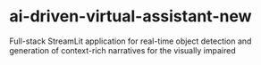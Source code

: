 # ai-driven-virtual-assistant-new
Full-stack StreamLit application for real-time object detection and generation of context-rich narratives for the visually impaired 
